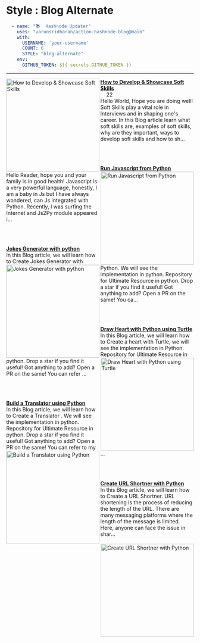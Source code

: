 # Style : Blog Alternate

```yaml
  - name: "📚  Hashnode Updater"
    uses: "varunsridharan/action-hashnode-blog@main"
    with:
      USERNAME: 'your-username'
      COUNT: 6
      STYLE: "blog-alternate"
    env:
      GITHUB_TOKEN: ${{ secrets.GITHUB_TOKEN }}
```

---


<!-- HASHNODE_BLOG:START -->
<p align="left">
<a href="/how-to-develop-and-showcase-soft-skills" title="How to Develop & Showcase Soft Skills"><img src="https://cdn.hashnode.com/res/hashnode/image/upload/v1605071230496/XGFxkKuyz.png" alt="How to Develop & Showcase Soft Skills" width="250px" align="left" /></a>
<a href="/how-to-develop-and-showcase-soft-skills" title="How to Develop & Showcase Soft Skills"><strong>How to Develop & Showcase Soft Skills</strong></a>
<br/>
<img src="https://raw.githubusercontent.com/varunsridharan/action-hashnode-blog/main/icons/comment.svg" width="12px"/> 22 
<br/> Hello World, Hope you are doing well!
Soft Skills play a vital role in Interviews and in shaping one's career.
In this Blog article learn what soft skills are, examples of soft skills, why are they important, ways to develop soft skills and how to sh... </p> <br/> <br/>
<p align="left">
<a href="/run-javascript-from-python" title="Run Javascript from Python"><img src="https://cdn.hashnode.com/res/hashnode/image/upload/v1604979433184/S8kxmDhij.png" alt="Run Javascript from Python" width="250px" align="right" /></a>
<a href="/run-javascript-from-python" title="Run Javascript from Python"><strong>Run Javascript from Python</strong></a>
<br/> Hello Reader, hope you and your family is in good health! 
Javascript is a very powerful language, honestly, I am a baby in Js but I have always wondered, can Js integrated with Python. Recently, I was surfing the Internet and Js2Py module appeared i... </p> <br/> <br/>
<p align="left">
<a href="/jokes-generator-with-python" title="Jokes Generator with python"><img src="https://cdn.hashnode.com/res/hashnode/image/upload/v1604827190300/0PbAaQFw5.png" alt="Jokes Generator with python" width="250px" align="left" /></a>
<a href="/jokes-generator-with-python" title="Jokes Generator with python"><strong>Jokes Generator with python</strong></a>
<br/> In this Blog article, we will learn how to Create Jokes Generator with Python. We will see the implementation in python.
Repository for Ultimate Resource in python. Drop a star if you find it useful! Got anything to add? Open a PR on the same!
You ca... </p> <br/> <br/>
<p align="left">
<a href="/draw-heart-with-python-using-turtle" title="Draw Heart with Python using Turtle"><img src="https://cdn.hashnode.com/res/hashnode/image/upload/v1604625635083/pfZ4hGjlo.png" alt="Draw Heart with Python using Turtle" width="250px" align="right" /></a>
<a href="/draw-heart-with-python-using-turtle" title="Draw Heart with Python using Turtle"><strong>Draw Heart with Python using Turtle</strong></a>
<br/> In this Blog article, we will learn how to Create a heart with Turtle, we will see the implementation in Python.
Repository for Ultimate Resource in python. Drop a star if you find it useful! Got anything to add? Open a PR on the same!
You can refer ... </p> <br/> <br/>
<p align="left">
<a href="/build-a-translator-using-python" title="Build a Translator using Python"><img src="https://cdn.hashnode.com/res/hashnode/image/upload/v1604115515617/9nvP4fDDa.png" alt="Build a Translator using Python" width="250px" align="left" /></a>
<a href="/build-a-translator-using-python" title="Build a Translator using Python"><strong>Build a Translator using Python</strong></a>
<br/> In this Blog article, we will learn how to Create a Translator . We will see the implementation in python.
Repository for Ultimate Resource in python. Drop a star if you find it useful! Got anything to add? Open a PR on the same!
You can refer to my ... </p> <br/> <br/>
<p align="left">
<a href="/create-url-shortner-with-python" title="Create URL Shortner with Python"><img src="https://cdn.hashnode.com/res/hashnode/image/upload/v1603964120390/f0kqQvV-V.png" alt="Create URL Shortner with Python" width="250px" align="right" /></a>
<a href="/create-url-shortner-with-python" title="Create URL Shortner with Python"><strong>Create URL Shortner with Python</strong></a>
<br/> In this Blog article, we will learn how to Create a URL Shortner. URL shortening is the process of reducing the length of the URL. There are many messaging platforms where the length of the message is limited.  Here, anyone can face the issue in shar... </p> <br/> <br/>
<!-- HASHNODE_BLOG:END -->
